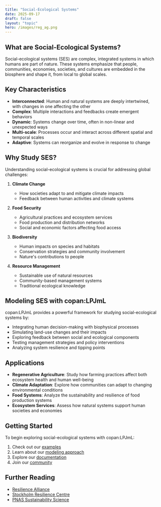 ```yaml
---
title: "Social-Ecological Systems"
date: 2025-09-17
draft: false
layout: "topic"
hero: /images/reg_ag.png
---
```


## What are Social-Ecological Systems?

Social-ecological systems (SES) are complex, integrated systems in which humans are part of nature. These systems emphasize that people, communities, economies, societies, and cultures are embedded in the biosphere and shape it, from local to global scales.

## Key Characteristics

- **Interconnected**: Human and natural systems are deeply intertwined, with changes in one affecting the other
- **Complex**: Multiple interactions and feedbacks create emergent behaviors
- **Dynamic**: Systems change over time, often in non-linear and unexpected ways
- **Multi-scale**: Processes occur and interact across different spatial and temporal scales
- **Adaptive**: Systems can reorganize and evolve in response to change

## Why Study SES?

Understanding social-ecological systems is crucial for addressing global challenges:

1. **Climate Change**
   - How societies adapt to and mitigate climate impacts
   - Feedback between human activities and climate systems

2. **Food Security**
   - Agricultural practices and ecosystem services
   - Food production and distribution networks
   - Social and economic factors affecting food access

3. **Biodiversity**
   - Human impacts on species and habitats
   - Conservation strategies and community involvement
   - Nature's contributions to people

4. **Resource Management**
   - Sustainable use of natural resources
   - Community-based management systems
   - Traditional ecological knowledge

## Modeling SES with copan:LPJmL

copan:LPJmL provides a powerful framework for studying social-ecological systems by:

- Integrating human decision-making with biophysical processes
- Simulating land-use changes and their impacts
- Exploring feedback between social and ecological components
- Testing management strategies and policy interventions
- Analyzing system resilience and tipping points

## Applications

- **Regenerative Agriculture**: Study how farming practices affect both ecosystem health and human well-being
- **Climate Adaptation**: Explore how communities can adapt to changing environmental conditions
- **Food Systems**: Analyze the sustainability and resilience of food production systems
- **Ecosystem Services**: Assess how natural systems support human societies and economies

## Getting Started

To begin exploring social-ecological systems with copan:LPJmL:

1. Check out our [examples](/topics/examples/)
2. Learn about our [modeling approach](/features/)
3. Explore our [documentation](https://copanlpjml.readthedocs.io/)
4. Join our [community](https://github.com/pik-copan/pycopanlpjml)

## Further Reading

- [Resilience Alliance](https://www.resalliance.org/)
- [Stockholm Resilience Centre](https://www.stockholmresilience.org/)
- [PNAS Sustainability Science](https://www.pnas.org/topic/sustainability-science)